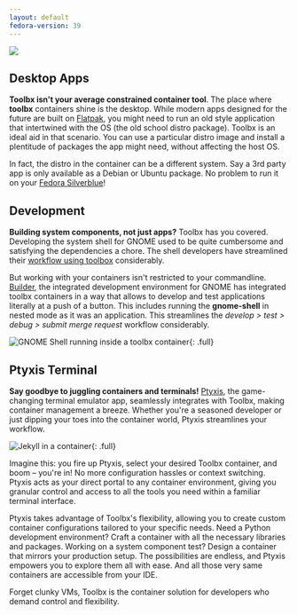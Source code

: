```yaml
---
layout: default
fedora-version: 39
---
```


<picture class="full pixels">
    <source srcset="../assets/builder-dark.gif" media="(prefers-color-scheme: dark)">
    <img src="../assets/builder.gif">
</picture>

## Desktop Apps
**Toolbx isn't your average constrained container tool**. The place where **toolbx** containers shine is the desktop. While modern apps designed for the future are built on [Flatpak](https://flatpak.org), you might need to run an old style application that intertwined with the OS (the old school distro package). Toolbx is an ideal aid in that scenario. You can use a particular distro image and install a plentitude of packages the app might need, without affecting the host OS. 

In fact, the distro in the container can be a different system. Say a 3rd party app is only available as a Debian or Ubuntu package. No problem to run it on your [Fedora Silverblue](https://fedoraproject.org/atomic-desktops/silverblue/)!

## Development
**Building system components, not just apps?** Toolbx has you covered. Developing the system shell for GNOME used to be quite cumbersome and satisfying the dependencies a chore. The shell developers have streamlined their [workflow using toolbox](https://gitlab.gnome.org/GNOME/gnome-shell/-/tree/main/tools/toolbox?ref_type=heads) considerably.

But working with your containers isn't restricted to your commandline. [Builder](https://flathub.org/apps/org.gnome.Builder), the integrated development environment for GNOME has integrated toolbx containers in a way that allows to develop and test applications literally at a push of a button. This includes running the **gnome-shell** in nested mode as it was an application. This streamlines the *develop > test > debug > submit merge request* workflow considerably.

![GNOME Shell running inside a toolbx container](../assets/builder-shell-toolbx.webp){: .full}

## Ptyxis Terminal

**Say goodbye to juggling containers and terminals!** [Ptyxis](https://gitlab.gnome.org/chergert/ptyxis), the game-changing terminal emulator app, seamlessly integrates with Toolbx, making container management a breeze. Whether you're a seasoned developer or just dipping your toes into the container world, Ptyxis streamlines your workflow.

![Jekyll in a container](../assets/ptyxis.webp){: .full}

Imagine this: you fire up Ptyxis, select your desired Toolbx container, and boom – you're in! No more configuration hassles or context switching. Ptyxis acts as your direct portal to any container environment, giving you granular control and access to all the tools you need within a familiar terminal interface.

Ptyxis takes advantage of Toolbx's flexibility, allowing you to create custom container configurations tailored to your specific needs. Need a Python development environment? Craft a container with all the necessary libraries and packages. Working on a system component test? Design a container that mirrors your production setup. The possibilities are endless, and Ptyxis empowers you to explore them all with ease. And all those very same containers are accessible from your IDE.

Forget clunky VMs, Toolbx is the container solution for developers who demand control and flexibility.

